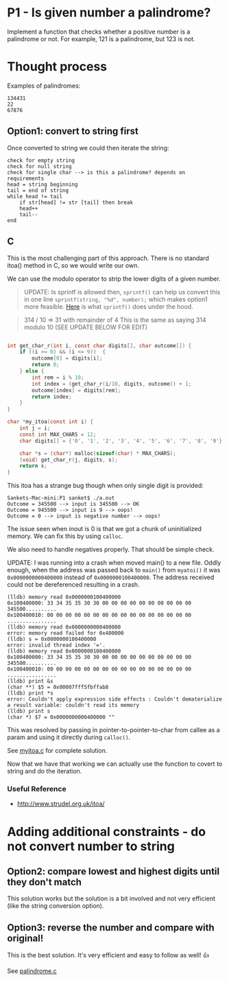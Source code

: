 # P1 - Is given number a palindrome?
Implement a function that checks whether a positive number is a palindrome or not. For example, 121 is a palindrome, but 123 is not.


# Thought process

Examples of palindromes:
```
134431
22
67876
```

## Option1: convert to string first
Once converted to string we could then iterate the string:
```
check for empty string
check for null string
check for single char --> is this a palindrome? depends on requirements
head = string beginning
tail = end of string
while head != tail
    if str[head] != str [tail] then break
    head++
    tail--    
end
```

## C
This is the most challenging part of this approach. There is no standard itoa() method in C, so we would write our own.

We can use the modulo operator to strip the lower digits of a given number.

> UPDATE: Is sprintf is allowed then, `sprintf()` can help us convert this in one line `sprintf(string, "%d", number);` which makes option1 more feasible.
> [Here](http://lxr.free-electrons.com/source/lib/vsprintf.c#L1904) is what `sprintf()` does under the hood.

> 314 / 10 => 31 with remainder of 4
> This is the same as saying 314 modulo 10 (SEE UPDATE BELOW FOR EDIT)

```c

int get_char_r(int i, const char digits[], char outcome[]) {
    if ((i >= 0) && (i <= 9))  {
        outcome[0] = digits[i];
        return 0;
    } else {
        int rem = i % 10;
        int index = (get_char_r(i/10, digits, outcome)) + 1;
        outcome[index] = digits[rem];
        return index;
    }
}

char *my_itoa(const int i) {
    int j = i;
    const int MAX_CHARS = 12;
    char digits[] = {'0', '1', '2', '3', '4', '5', '6', '7', '8', '9'};

    char *s = (char*) malloc(sizeof(char) * MAX_CHARS);
    (void) get_char_r(j, digits, s);
    return s;    
}  

```

This itoa has a strange bug though when only single digit is provided:

```
Sankets-Mac-mini:P1 sanket$ ./a.out
Outcome = 345500 --> input is 345500 --> OK
Outcome = 945500 --> input is 9 --> oops!
Outcome = 0 --> input is negative number --> oops!
```

The issue seen when inout is 0 is that we got a chunk of uninitialized memory. We can fix this by using `calloc`.

We also need to handle negatives properly. That should be simple check.

UPDATE: I was running into a crash when moved main() to a new file. Oddly enough, when the address was passed back to `main()` from `myatoi()` it was
`0x0000000000400000` instead of `0x0000000100400000`. The address received could not be dereferenced resulting in a crash. 

```
(lldb) memory read 0x0000000100400000
0x100400000: 33 34 35 35 30 30 00 00 00 00 00 00 00 00 00 00  345500..........
0x100400010: 00 00 00 00 00 00 00 00 00 00 00 00 00 00 00 00  ................
(lldb) memory read 0x0000000000400000
error: memory read failed for 0x400000
(lldb) s = 0x0000000100400000
error: invalid thread index '='.
(lldb) memory read 0x0000000100400000
0x100400000: 33 34 35 35 30 30 00 00 00 00 00 00 00 00 00 00  345500..........
0x100400010: 00 00 00 00 00 00 00 00 00 00 00 00 00 00 00 00  ................
(lldb) print &s
(char **) $5 = 0x00007fff5fbffab8
(lldb) print *s
error: Couldn't apply expression side effects : Couldn't dematerialize a result variable: couldn't read its memory
(lldb) print s
(char *) $7 = 0x0000000000400000 ""
````

This was resolved by passing in pointer-to-pointer-to-char from callee as a param and using it directly during `calloc()`.

See [myitoa.c](myitoa.c) for complete solution.

Now that we have that working we can actually use the function to covert to string and do the iteration.


### Useful Reference
* http://www.strudel.org.uk/itoa/

# Adding additional constraints - do not convert number to string

## Option2: compare lowest and highest digits until they don't match
This solution works but the solution is a bit involved and not very efficient (like the string conversion option).

## Option3: reverse the number and compare with original!
This is the best solution. It's very efficient and easy to follow as well! :+1:

See [palindrome.c](palindrome.c)

